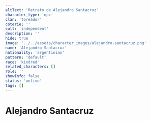 ```yaml
---
altText: 'Retrato de Alejandro Santacruz'
character_type: 'npc'
clan: 'toreador'
coterie: ''
cult: 'independent'
description: ''
hide: true
image: '../../assets/character_images/alejandro-santacruz.png'
name: 'Alejandro Santacruz'
nationality: 'argentinian'
pattern: 'default'
race: 'kindred'
related_characters: []
role: ''
showInfo: false
status: 'unlive'
tags: []
---
```


# Alejandro Santacruz
